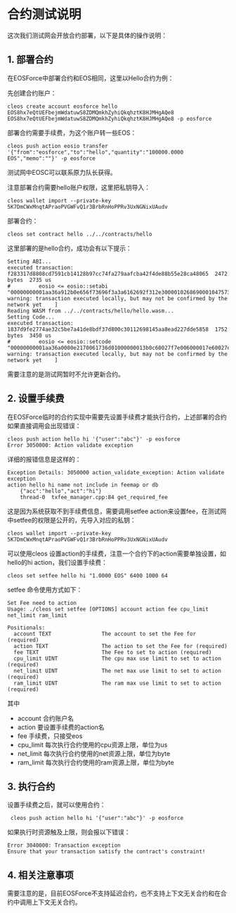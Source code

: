 # 合约测试说明

这次我们测试网会开放合约部署，以下是具体的操作说明：

## 1. 部署合约

在EOSForce中部署合约和EOS相同，这里以Hello合约为例：

先创建合约账户：

```
cleos create account eosforce hello EOS8hx7eQtUEFbejmWdatuwS8ZDMQmkhZyhiQkqhztK8HJMHgAQe8 EOS8hx7eQtUEFbejmWdatuwS8ZDMQmkhZyhiQkqhztK8HJMHgAQe8 -p eosforce
```

部署合约需要手续费，为这个账户转一些EOS：

```
cleos push action eosio transfer '{"from":"eosforce","to":"hello","quantity":"100000.0000 EOS","memo":""}' -p eosforce
```

测试网中EOSC可以联系原力队长获得。

注意部署合约需要hello账户权限，这里把私钥导入：

```
cleos wallet import --private-key 5K7DmCWxMnqtAPraoPVGWFvQ1r3BrbRnHoPPRv3UxNGNixUAudv
```

部署合约：

```
cleos set contract hello ../../contracts/hello
```

这里部署的是hello合约，成功会有以下提示：

```
Setting ABI...
executed transaction: f283317d8808cd7591cb14128b97cc74fa279aafcba42f4de88b55e28ca48065  2472 bytes  2735 us
#         eosio <= eosio::setabi                "00000000001aa36a912b0e656f73696f3a3a6162692f312e30000102686900010475736572046e616d65010000000000008...
warning: transaction executed locally, but may not be confirmed by the network yet    ] 
Reading WASM from ../../contracts/hello/hello.wasm...
Setting Code...
executed transaction: 1837d9fe2774ae32c5be7a41de8bdf37d800c30112698145aa8ead227dde5858  1752 bytes  3450 us
#         eosio <= eosio::setcode               "00000000001aa36a0000e2170061736d01000000013b0c60027f7e006000017e60027e7e0060027f7f006000017f60027f7...
warning: transaction executed locally, but may not be confirmed by the network yet    ] 
```

需要注意的是测试网暂时不允许更新合约。

## 2. 设置手续费

在EOSForce临时的合约实现中需要先设置手续费才能执行合约，上述部署的合约如果直接调用会出现错误：

```
cleos push action hello hi '{"user":"abc"}' -p eosforce 
Error 3050000: Action validate exception
```

详细的报错信息是这样的：

```
Exception Details: 3050000 action_validate_exception: Action validate exception
action hello hi name not include in feemap or db
    {"acc":"hello","act":"hi"}
    thread-0  txfee_manager.cpp:84 get_required_fee
```

这是因为系统获取不到手续费信息，需要调用setfee action来设置fee，在测试网中setfee的权限是公开的，先导入对应的私钥：

```
cleos wallet import --private-key 5K7DmCWxMnqtAPraoPVGWFvQ1r3BrbRnHoPPRv3UxNGNixUAudv
```

可以使用cleos 设置action的手续费，注意一个合约下的action需要单独设置，如hello的hi action，我们设置手续费：

```
cleos set setfee hello hi "1.0000 EOS" 6400 1000 64
```

setfee 命令使用方式如下：

```
Set Fee need to action
Usage: ./cleos set setfee [OPTIONS] account action fee cpu_limit net_limit ram_limit

Positionals:
  account TEXT                The account to set the Fee for (required)
  action TEXT                 The action to set the Fee for (required)
  fee TEXT                    The Fee to set to action (required)
  cpu_limit UINT              The cpu max use limit to set to action (required)
  net_limit UINT              The net max use limit to set to action (required)
  ram_limit UINT              The ram max use limit to set to action (required)
```

其中

- account 合约账户名
- action 要设置手续费的action名
- fee 手续费，只接受eos
- cpu_limit 每次执行合约使用的cpu资源上限，单位为us
- net_limit 每次执行合约使用的net资源上限，单位为byte
- ram_limit 每次执行合约使用的ram资源上限，单位为byte

## 3. 执行合约

设置手续费之后，就可以使用合约：

```
 cleos push action hello hi '{"user":"abc"}' -p eosforce
```

如果执行时资源触及上限，则会报以下错误：

```
Error 3040000: Transaction exception
Ensure that your transaction satisfy the contract's constraint!
```

## 4. 相关注意事项

需要注意的是，目前EOSForce不支持延迟合约，也不支持上下文无关合约和在合约中调用上下文无关合约。

